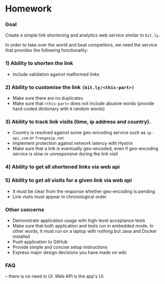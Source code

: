 # Homework

### Goal
Create a simple link shortening and analytics web service similar to `bit.ly`.

In order to take over the world and beat competitors, we need the service that provides the following functionality:

### 1) Ability to shorten the link
- Include validation against malformed links

### 2) Ability to customise the link `(bit.ly/<this-part>)`
- Make sure there are no duplicates
- Make sure that `<this-part>` does not include abusive words (provide hard-coded dictionary with `N` random words)

### 3) Ability to track link visits (time, ip address and country).
- Country is resolved against some geo-encoding service such as `ip-api.com` or `freegeoip.net`
- Implement protection against network latency with Hystrix
- Make sure that a link is eventually geo-encoded, even if geo-encoding service is slow or unresponsive during the link visit

### 4) Ability to get all shortened links via web api

### 5) Ability to get all visits for a given link via web api
- It must be clear from the response whether geo-encoding is pending
- Link visits must appear in chronological order

### Other concerns
- Demonstrate application usage with high-level acceptance tests
- Make sure that both application and tests run in embedded mode. In other words, it must run on a laptop with nothing but Java and Docker installed
- Push application to GitHub
- Provide simple and concise setup instructions
- Express major design decisions you have made on wiki

### FAQ
– there is no need in UI. Web API is the app's UI.
